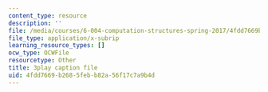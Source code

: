 ```yaml
---
content_type: resource
description: ''
file: /media/courses/6-004-computation-structures-spring-2017/4fdd7669b2685febb82a56f17c7a9b4d_VHVsCE9XmQk.vtt
file_type: application/x-subrip
learning_resource_types: []
ocw_type: OCWFile
resourcetype: Other
title: 3play caption file
uid: 4fdd7669-b268-5feb-b82a-56f17c7a9b4d
---
```

